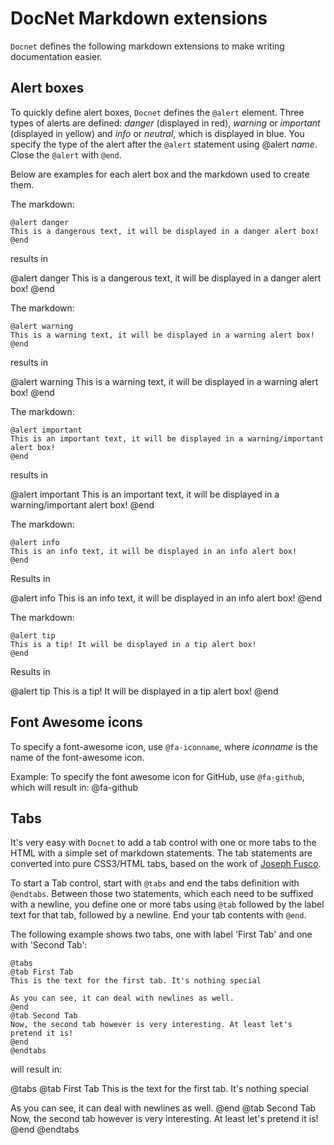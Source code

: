 DocNet Markdown extensions
==========================

`Docnet` defines the following markdown extensions to make writing documentation easier. 

## Alert boxes
To quickly define alert boxes, `Docnet` defines the `@alert` element. Three types of alerts are defined: *danger* (displayed in red), *warning* or *important* (displayed in yellow) and *info* or *neutral*, which is displayed in blue. You specify the type of the alert after the `@alert` statement using &#64;alert *name*. Close the `@alert` with `@end`.

Below are examples for each alert box and the markdown used to create them. 

The markdown:

```nohighlight
@alert danger
This is a dangerous text, it will be displayed in a danger alert box!
@end
```

results in
  
@alert danger
This is a dangerous text, it will be displayed in a danger alert box!
@end

The markdown:

```nohighlight
@alert warning
This is a warning text, it will be displayed in a warning alert box!
@end
```

results in

@alert warning
This is a warning text, it will be displayed in a warning alert box!
@end

The markdown:

```nohighlight
@alert important
This is an important text, it will be displayed in a warning/important alert box!
@end
```

results in

@alert important
This is an important text, it will be displayed in a warning/important alert box!
@end

The markdown:

```nohighlight
@alert info
This is an info text, it will be displayed in an info alert box!
@end
```

Results in

@alert info
This is an info text, it will be displayed in an info alert box!
@end

The markdown:

```nohighlight
@alert tip
This is a tip! It will be displayed in a tip alert box!
@end
```

Results in

@alert tip
This is a tip! It will be displayed in a tip alert box!
@end

## Font Awesome icons
To specify a font-awesome icon, use `@fa-iconname`, where _iconname_ is the name of the font-awesome icon.

Example: To specify the font awesome icon for GitHub, use `@fa-github`, which will result in: @fa-github

## Tabs
It's very easy with `Docnet` to add a tab control with one or more tabs to the HTML with a simple set of markdown statements. The tab statements are converted into pure CSS3/HTML tabs, based on the work of [Joseph Fusco](http://codepen.io/fusco/pen/Wvzjrm).

To start a Tab control, start with `@tabs` and end the tabs definition with `@endtabs`. Between those two statements, which each need to be suffixed with a newline, you define one or more tabs using `@tab` followed by the label text for that tab, followed by a newline. End your tab contents with `@end`.

The following example shows two tabs, one with label 'First Tab' and one with 'Second Tab':

```nohighlight
@tabs
@tab First Tab
This is the text for the first tab. It's nothing special

As you can see, it can deal with newlines as well. 
@end
@tab Second Tab
Now, the second tab however is very interesting. At least let's pretend it is!
@end
@endtabs
```

will result in: 

@tabs
@tab First Tab
This is the text for the first tab. It's nothing special

As you can see, it can deal with newlines as well. 
@end
@tab Second Tab
Now, the second tab however is very interesting. At least let's pretend it is!
@end
@endtabs

